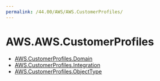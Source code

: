 ```yaml
---
permalink: /44.00/AWS/AWS.CustomerProfiles/
---
```


# AWS.AWS.CustomerProfiles



* [AWS.CustomerProfiles.Domain](AWS.CustomerProfiles.Domain.md)
* [AWS.CustomerProfiles.Integration](AWS.CustomerProfiles.Integration.md)
* [AWS.CustomerProfiles.ObjectType](AWS.CustomerProfiles.ObjectType.md)